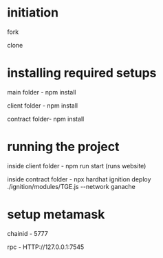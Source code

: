 # initiation
fork

clone

# installing required setups
main folder - npm install

client folder - npm install

contract folder- npm install
# running the project
inside client folder - npm run start (runs website)

inside contract folder - npx hardhat ignition deploy ./ignition/modules/TGE.js --network ganache
# setup metamask
chainid - 5777

rpc - HTTP://127.0.0.1:7545



